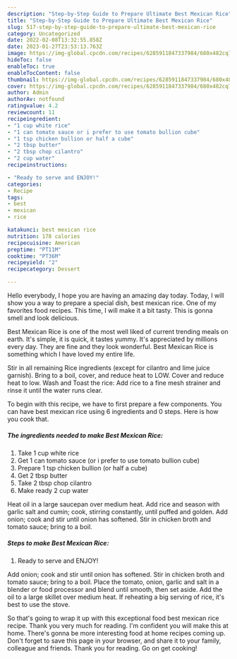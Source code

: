 ```yaml
---
description: "Step-by-Step Guide to Prepare Ultimate Best Mexican Rice"
title: "Step-by-Step Guide to Prepare Ultimate Best Mexican Rice"
slug: 517-step-by-step-guide-to-prepare-ultimate-best-mexican-rice
category: Uncategorized
date: 2022-02-08T13:32:55.858Z
date: 2023-01-27T23:53:13.763Z
image: https://img-global.cpcdn.com/recipes/6285911847337984/680x482cq70/best-mexican-rice-recipe-main-photo.jpg
hideToc: false
enableToc: true
enableTocContent: false
thumbnail: https://img-global.cpcdn.com/recipes/6285911847337984/680x482cq70/best-mexican-rice-recipe-main-photo.jpg
cover: https://img-global.cpcdn.com/recipes/6285911847337984/680x482cq70/best-mexican-rice-recipe-main-photo.jpg
author: Admin
authorAv: notfound
ratingvalue: 4.2
reviewcount: 11
recipeingredient:
- "1 cup white rice"
- "1 can tomato sauce or i prefer to use tomato bullion cube"
- "1 tsp chicken bullion or half a cube"
- "2 tbsp butter"
- "2 tbsp chop cilantro"
- "2 cup water"
recipeinstructions:

- "Ready to serve and ENJOY!"
categories:
- Recipe
tags:
- best
- mexican
- rice

katakunci: best mexican rice 
nutrition: 178 calories
recipecuisine: American
preptime: "PT11M"
cooktime: "PT36M"
recipeyield: "2"
recipecategory: Dessert

---
```



Hello everybody, I hope you are having an amazing day today. Today, I will show you a way to prepare a special dish, best mexican rice. One of my favorites food recipes. This time, I will make it a bit tasty. This is gonna smell and look delicious.

Best Mexican Rice is one of the most well liked of current trending meals on earth. It's simple, it is quick, it tastes yummy. It's appreciated by millions every day. They are fine and they look wonderful. Best Mexican Rice is something which I have loved my entire life.

Stir in all remaining Rice ingredients (except for cilantro and lime juice garnish). Bring to a boil, cover, and reduce heat to LOW. Cover and reduce heat to low. Wash and Toast the rice: Add rice to a fine mesh strainer and rinse it until the water runs clear.


To begin with this recipe, we have to first prepare a few components. You can have best mexican rice using 6 ingredients and 0 steps. Here is how you cook that.

<!--inarticleads1-->

##### The ingredients needed to make Best Mexican Rice:

1. Take 1 cup white rice
1. Get 1 can tomato sauce (or i prefer to use tomato bullion cube)
1. Prepare 1 tsp chicken bullion (or half a cube)
1. Get 2 tbsp butter
1. Take 2 tbsp chop cilantro
1. Make ready 2 cup water


Heat oil in a large saucepan over medium heat. Add rice and season with garlic salt and cumin; cook, stirring constantly, until puffed and golden. Add onion; cook and stir until onion has softened. Stir in chicken broth and tomato sauce; bring to a boil. 

<!--inarticleads2-->

##### Steps to make Best Mexican Rice:


1. Ready to serve and ENJOY!

Add onion; cook and stir until onion has softened. Stir in chicken broth and tomato sauce; bring to a boil. Place the tomato, onion, garlic and salt in a blender or food processor and blend until smooth, then set aside. Add the oil to a large skillet over medium heat. If reheating a big serving of rice, it&#39;s best to use the stove. 

So that's going to wrap it up with this exceptional food best mexican rice recipe. Thank you very much for reading. I'm confident you will make this at home. There's gonna be more interesting food at home recipes coming up. Don't forget to save this page in your browser, and share it to your family, colleague and friends. Thank you for reading. Go on get cooking!
